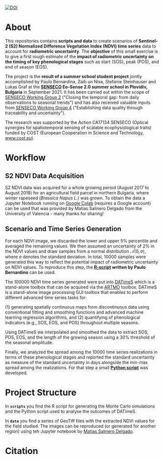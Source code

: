 [![DOI](https://zenodo.org/badge/421498982.svg)](https://zenodo.org/badge/latestdoi/421498982)

# About

This repositories contains **scripts and data** to create scenarios of **Sentinel-2 (S2) Normalized Difference Vegetation Index (NDVI) time series** data to account for **radiometric uncertainty**. The **objective**
of this small exercise is to give a first rough estimate of the **impact of radiometric uncertainty on the timing of key phenological stages** such as start (SOS), peak (POS), and end of season (EOS).

The project is the **result of a summer school student project** jointly accomplished by Paulo Bernardina, Zaib un Nisa, Stefanie Steinhauser and Lukas Graf at the **[SENSECO](https://www.senseco.eu/) Eo-Sense 2.0 summer school in Plovidiv, Bulgaria** in September 2021.
It has been carried out within the scope of [SENSECO Working Group 2](https://www.senseco.eu/working-groups/wg2-temporal-gap/) ("Closing the temporal gap: from daily observations to seasonal trends") and has also received valuable inputs from
[SENSECO Working Group 4](https://www.senseco.eu/working-groups/wg4-data-quality/) ("Establishing data quality through traceability and uncertainty").

The research was supported by the Action CA17134 SENSECO (Optical synergies for spatiotemporal sensing of scalable ecophysiological traits) funded by COST (European Cooperation
in Science and Technology, www.cost.eu).

# Workflow

## S2 NDVI Data Acquisition

S2 NDVI data was acquired for a whole growing period (August 2017 to August 2018) for an agricultural field parcel in northern Bulgaria, where winter rapeseed (*Brassica Napus L.*) was grown.
To obtain the data a Jupyter Notebook running on [Google Colab](https://colab.research.google.com/drive/1Bud03PGWlVyBZoqvdJW_4iW1lJcDGIhC?usp=sharing) (requires a Google account) can be used that was provided
by Matias Salinero Delgado from the University of Valencia - many thanks for sharing!

## Scenario and Time Series Generation

For each NDVI image, we discarded the lower and upper 5% percentile and averaged the remaining values. We then assumed an uncertainty of 2% in the NDVI values and draw samples from a normal distribution
$`\mathcal{N}(0,\sigma)`$, where $`\sigma`$ denotes the standard deviation. In total, 10000 samples were generated this way to reflect the potential impact of radiometric uncertainty on NDVI values.
To reproduce this step, the **[R-script](./scripts/monte_carlo_simulations.R) written by Paulo Bernardino** can be used.

The 100000 NDVI time series generated were put into [DATimeS](https://doi.org/10.1016/j.envsoft.2020.104666) which is a stand-alone toolbox that can be acquired via the
[ARTMO](https://artmotoolbox.com/plugins-standalone/91-plugins-standalone/34-datimes.html) toolbox. DATimeS is a stand-alone image processing GUI toolbox that enables to perform different
advanced time series tasks for:

(1) generating spatially continuous maps from discontinuous data using conventional fitting and smoothing functions and advanced machine learning regression algorithms, and
(2) quantifying of phenological indicators (e.g., SOS, EOS, and POS) throughout multiple seasons.

Using DATimeS we interpolated and smoothed the data to extract SOS, POS, EOS, and the length of the growing season using a 30% threshold of the seasonal amplitude.

Finally, we analyzed the spread among the 10000 time series realizations in terms of these phenological stages and reported the standard uncertainty as measure of the standard uncertainty in days alongside
the min-max spread among the realizations. For that step a small **[Python script](./scripts/phenology_simulations_analysis.py)** was developed.

# Project Structure

In **`scripts`** you find the R script for generating the Monte Carlo simulations and the Python script used to analyse the outcomes of DATimeS.

In **`data`** you find a series of GeoTiff files with the extracted NDVI values for the field studied. The images can be reproduced (or generated for another region) using teh Jupyter notebook by [Matias Salinero Delgado](https://colab.research.google.com/drive/1Bud03PGWlVyBZoqvdJW_4iW1lJcDGIhC?usp=sharing).

# Citation


